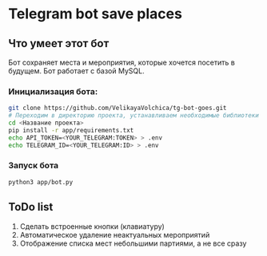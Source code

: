 # Telegram bot save places

## Что умеет этот бот
Бот сохраняет места и мероприятия, которые хочется посетить в будущем. Бот работает с базой MySQL.

### Инициализация бота:
```bash
git clone https://github.com/VelikayaVolchica/tg-bot-goes.git
# Переходим в директорию проекта, устанавливаем необходимые библиотеки и кладем свой тг токен бота и свой тг id
cd <Название проекта>
pip install -r app/requirements.txt
echo API_TOKEN=<YOUR_TELEGRAM:TOKEN> > .env
echo TELEGRAM_ID=<YOUR_TELEGRAM:ID> > .env
```

### Запуск бота
```bash
python3 app/bot.py
```

## ToDo list
1. Сделать встроенные кнопки (клавиатуру)
2. Автоматическое удаление неактуальных мероприятий
3. Отображение списка мест небольшими партиями, а не все сразу

